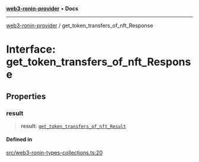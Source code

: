 [**web3-ronin-provider**](../README.md) • **Docs**

***

[web3-ronin-provider](../globals.md) / get\_token\_transfers\_of\_nft\_Response

# Interface: get\_token\_transfers\_of\_nft\_Response

## Properties

### result

> **result**: [`get_token_transfers_of_nft_Result`](get_token_transfers_of_nft_Result.md)

#### Defined in

[src/web3-ronin-types-collections.ts:20](https://github.com/chuacw/web3-ronin-provider/blob/8567186df7b9f3f4227fb3bd272cc98d63a4d447/src/web3-ronin-types-collections.ts#L20)
